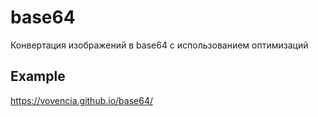 # base64
Конвертация изображений в base64 с использованием оптимизаций

## Example
https://vovencia.github.io/base64/
